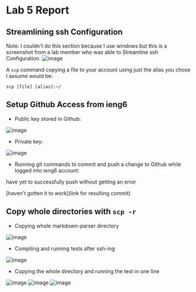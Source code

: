 # Lab 5 Report

## Streamlining ssh Configuration

Note: I couldn't do this section because I use windows but this is a screenshot from a lab member who was able to Streamline ssh Configuration.
![image](https://user-images.githubusercontent.com/103166380/167057803-84b0166b-aca2-4757-809a-8b3691b88837.png)

A `scp` command copying a file to your account using just the alias you chose I assume would be:

`scp [file] [alias]:~/`

## Setup Github Access from ieng6

- Public key stored in Github:

![image](https://user-images.githubusercontent.com/103166380/167282909-c9fc4469-1a7b-4e6d-8b37-97d2f9f15287.png)

- Private key:

![image](https://user-images.githubusercontent.com/103166380/167288293-344f1f20-9248-4a25-9b46-5e8afb6c1c5d.png)

- Running git commands to commit and push a change to Github while logged into ieng6 account:

have yet to successfully push without getting an error

[haven't gotten it to work](link for resulting commit)

## Copy whole directories with `scp -r`

- Copying whole markdown-parser directory

![image](https://user-images.githubusercontent.com/103166380/167284858-da600ada-60a2-4fe9-8f2c-957538229f8c.png)

- Compiling and running tests after ssh-ing

![image](https://user-images.githubusercontent.com/103166380/167284936-c62885f6-c7c3-4361-8695-5e5cc4b73dfd.png)

- Copying the whole directory and running the test in one line

![image](https://user-images.githubusercontent.com/103166380/167288179-288aff79-0b0c-4ba0-a559-1ece48a14727.png)
![image](https://user-images.githubusercontent.com/103166380/167288162-54d9563c-a9ae-458b-ba05-c3470bf1039f.png)
![image](https://user-images.githubusercontent.com/103166380/167288108-7519e107-9de4-464e-a316-4e158683dae4.png)
